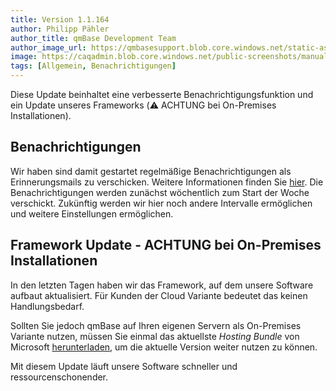 ```yaml
---
title: Version 1.1.164
author: Philipp Pähler
author_title: qmBase Development Team
author_image_url: https://qmbasesupport.blob.core.windows.net/static-assets/img/persons/paehler_round.png
image: https://caqadmin.blob.core.windows.net/public-screenshots/manual-screenshots/IdeaCategoryTemplate%202021-10-21%20151116.png
tags: [Allgemein, Benachrichtigungen]
---
```


Diese Update beinhaltet eine verbesserte Benachrichtigungsfunktion und ein Update unseres Frameworks (⚠️ ACHTUNG bei On-Premises Installationen).

<!--truncate-->

## Benachrichtigungen

Wir haben sind damit gestartet regelmäßige Benachrichtigungen als Erinnerungsmails zu verschicken. Weitere Informationen finden Sie [hier](/docs/benachrichtigungen).
Die Benachrichtigungen werden zunächst wöchentlich zum Start der Woche verschickt. Zukünftig werden wir hier noch andere Intervalle ermöglichen und weitere Einstellungen ermöglichen.

## Framework Update - ACHTUNG bei On-Premises Installationen

In den letzten Tagen haben wir das Framework, auf dem unsere Software aufbaut aktualisiert. Für Kunden der Cloud Variante bedeutet das keinen Handlungsbedarf.

Sollten Sie jedoch qmBase auf Ihren eigenen Servern als On-Premises Variante nutzen, müssen Sie einmal das aktuellste _Hosting Bundle_ von Microsoft [herunterladen](https://dotnet.microsoft.com/en-us/download/dotnet/6.0), um die aktuelle Version weiter nutzen zu können.

Mit diesem Update läuft unsere Software schneller und ressourcenschonender.
